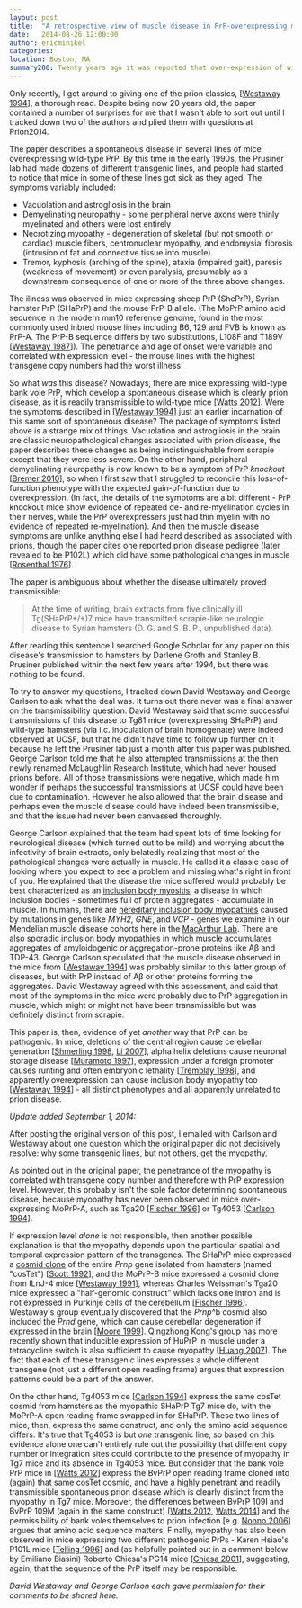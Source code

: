 ```yaml
---
layout: post
title:  "A retrospective view of muscle disease in PrP-overexpressing mice"
date:   2014-08-26 12:00:00
author: ericminikel
categories: 
location: Boston, MA
summary200: Twenty years ago it was reported that over-expression of wild-type prion protein caused a muscle disease in transgenic mice, but the cause was never entirely clear. Was this a prion disease?
---
```


Only recently, I got around to giving one of the prion classics, [[Westaway 1994]], a thorough read. Despite being now 20 years old, the paper contained a number of surprises for me that I wasn't able to sort out until I tracked down two of the authors and plied them with questions at Prion2014.

The paper describes a spontaneous disease in several lines of mice overexpressing wild-type PrP. By this time in the early 1990s, the Prusiner lab had made dozens of different transgenic lines, and people had started to notice that mice in some of these lines got sick as they aged. The symptoms variably included:

+ Vacuolation and astrogliosis in the brain 
+ Demyelinating neuropathy - some peripheral nerve axons were thinly myelinated and others were lost entirely
+ Necrotizing myopathy - degeneration of skeletal (but not smooth or cardiac) muscle fibers, centronuclear myopathy, and endomysial fibrosis (intrusion of fat and connective tissue into muscle).
+ Tremor, kyphosis (arching of the spine), ataxia (impaired gait), paresis (weakness of movement) or even paralysis, presumably as a downstream consequence of one or more of the three above changes.

The illness was observed in mice expressing sheep PrP (ShePrP), Syrian hamster PrP (SHaPrP) and the mouse PrP-B allele. (The MoPrP amino acid sequence in the modern mm10 reference genome, found in the most commonly used inbred mouse lines including B6, 129 and FVB is known as PrP-A. The PrP-B sequence differs by two substitutions, L108F and T189V [[Westaway 1987]]). The penetrance and age of onset were variable and correlated with expression level - the mouse lines with the highest transgene copy numbers had the worst illness.

So what *was* this disease? Nowadays, there are mice expressing wild-type bank vole PrP, which develop a spontaneous disease which is clearly prion disease, as it is readily transmissible to wild-type mice [[Watts 2012]]. Were the symptoms described in [[Westaway 1994]] just an earlier incarnation of this same sort of spontaneous disease? The package of symptoms listed above is a strange mix of things. Vacuolation and astrogliosis in the brain are classic neuropathological changes associated with prion disease, the paper describes these changes as being indistinguishable from scrapie except that they were less severe. On the other hand, peripheral demyelinating neuropathy is now known to be a symptom of PrP *knockout* [[Bremer 2010]], so when I first saw that I struggled to reconcile this loss-of-function phenotype with the expected gain-of-function due to overexpression. (In fact, the details of the symptoms are a bit different - PrP knockout mice show evidence of repeated de- and re-myelination cycles in their nerves, while the PrP overexpressers just had thin myelin with no evidence of repeated re-myelination). And then the muscle disease symptoms are unlike anything else I had heard described as associated with prions, though the paper cites one reported prion disease pedigree (later revealed to be P102L) which did have some pathological changes in muscle [[Rosenthal 1976]].

The paper is ambiguous about whether the disease ultimately proved transmissible:

> At the time of writing, brain extracts from five clinically ill Tg(SHaPrP+/+)7 mice have transmitted scrapie-like neurologic disease to Syrian hamsters (D. G. and S. B. P., unpublished data). 

After reading this sentence I searched Google Scholar for any paper on this disease's transmission to hamsters by Darlene Groth and Stanley B. Prusiner published within the next few years after 1994, but there was nothing to be found.

To try to answer my questions, I tracked down David Westaway and George Carlson to ask what the deal was. It turns out there never was a final answer on the transmissibility question. David Westaway said that some successful transmissions of this disease to Tg81 mice (overexpressing SHaPrP) and wild-type hamsters (via i.c. inoculation of brain homogenate) were indeed observed at UCSF, but that he didn't have time to follow up further on it because he left the Prusiner lab just a month after this paper was published. George Carlson told me that he also attempted transmissions at the then newly renamed McLaughlin Research Institute, which had never housed prions before. All of those transmissions were negative, which made him wonder if perhaps the successful transmissions at UCSF could have been due to contamination. However he also allowed that the brain disease and perhaps even the muscle disease could have indeed been transmissible, and that the issue had never been canvassed thoroughly.

George Carlson explained that the team had spent lots of time looking for neurological disease (which turned out to be mild) and worrying about the infectivity of brain extracts, only belatedly realizing that most of the pathological changes were actually in muscle. He called it a classic case of looking where you expect to see a problem and missing what's right in front of you. He explained that the disease the mice suffered would probably be best characterized as an [inclusion body myositis](http://en.wikipedia.org/wiki/Inclusion_body_myositis), a disease in which inclusion bodies - sometimes full of protein aggregates - accumulate in muscle. In humans, there are [hereditary inclusion body myopathies](http://en.wikipedia.org/wiki/Hereditary_inclusion_body_myopathy) caused by mutations in genes like *MYH2*, *GNE*, and *VCP* - genes we examine in our Mendelian muscle disease cohorts here in the [MacArthur Lab](http://macarthurlab.org/). There are also sporadic inclusion body myopathies in which muscle accumulates aggregates of amyloidogenic or aggregation-prone proteins like A&beta; and TDP-43. George Carlson speculated that the muscle disease observed in the mice from [[Westaway 1994]] was probably similar to this latter group of diseases, but with PrP instead of A&beta; or other proteins forming the aggregates. David Westaway agreed with this assessment, and said that most of the symptoms in the mice were probably due to PrP aggregation in muscle, which might or might not have been transmissible but was definitely distinct from scrapie.

This paper is, then, evidence of yet *another* way that PrP can be pathogenic. In mice, deletions of the central region cause cerebellar generation [[Shmerling 1998], [Li 2007]], alpha helix deletions cause neuronal storage disease [[Muramoto 1997]], expression under a foreign promoter causes runting and often embryonic lethality [[Tremblay 1998]], and apparently overexpression can cause inclusion body myopathy too [[Westaway 1994]] - all distinct phenotypes and all apparently unrelated to prion disease.

*Update added September 1, 2014:*

After posting the original version of this post, I emailed with Carlson and Westaway about one question which the original paper did not decisively resolve: why some transgenic lines, but not others, get the myopathy.

As pointed out in the original paper, the penetrance of the myopathy is correlated with transgene copy number and therefore with PrP expression level. However, this probably isn't the sole factor determining spontaneous disease, because myopathy has never been observed in mice over-expressing MoPrP-A, such as Tga20 [[Fischer 1996]] or Tg4053 [[Carlson 1994]].

If expression level *alone* is not responsible, then another possible explanation is that the myopathy depends upon the particular spatial and temporal expression pattern of the transgenes. The SHaPrP mice expressed a [cosmid clone](http://en.wikipedia.org/wiki/Cosmid) of the entire *Prnp* gene isolated from hamsters (named "cosTet") [[Scott 1992]], and the MoPrP-B mice expressed a cosmid clone from ILnJ-4 mice [[Westaway 1991]], whereas Charles Weissman's Tga20 mice expressed a "half-genomic construct" which lacks one intron and is not expressed in Purkinje cells of the cerebellum [[Fischer 1996]]. Westaway's group eventually discovered that the *Prnp*^b cosmid also included the *Prnd* gene, which can cause cerebellar degeneration if expressed in the brain [[Moore 1999]]. Qingzhong Kong's group has more recently shown that inducible expression of HuPrP in muscle under a tetracycline switch is also sufficient to cause myopathy [[Huang 2007]]. The fact that each of these transgenic lines expresses a whole different transgene (not just a different open reading frame) argues that expression patterns could be a part of the answer.

On the other hand, Tg4053 mice [[Carlson 1994]] express the same cosTet cosmid from hamsters as the myopathic SHaPrP Tg7 mice do, with the MoPrP-A open reading frame swapped in for SHaPrP. These two lines of mice, then, express the same construct, and only the amino acid sequence differs. It's true that Tg4053 is but *one* transgenic line, so based on this evidence alone one can't entirely rule out the possibility that different copy number or integration sites could contribute to the presence of myopathy in Tg7 mice and its absence in Tg4053 mice. But consider that the bank vole PrP mice in [[Watts 2012]] express the BvPrP open reading frame cloned into (again) that same cosTet cosmid, and have a highly penetrant and readily transmissible spontaneous prion disease which is clearly distinct from the myopathy in Tg7 mice. Moreover, the differences between BvPrP 109I and BvPrP 109M (again in the same construct) [[Watts 2012], [Watts 2014]] and the permissibility of bank voles themselves to prion infection [e.g. [Nonno 2006]] argues that amino acid sequence matters. Finally, myopathy has also been observed in mice expressing two different pathogenic PrPs - Karen Hsiao's P101L mice [[Telling 1996]] and (as helpfully pointed out in a comment below by Emiliano Biasini) Roberto Chiesa's PG14 mice [[Chiesa 2001]], suggesting, again, that the sequence of the PrP itself may be responsible.

*David Westaway and George Carlson each gave permission for their comments to be shared here.*

[Westaway 1994]: http://www.ncbi.nlm.nih.gov/pubmed/8287472 "Westaway D, DeArmond SJ, Cayetano-Canlas J, Groth D, Foster D, Yang SL, Torchia M, Carlson GA, Prusiner SB. Degeneration of skeletal muscle, peripheral nerves, and the central nervous system in transgenic mice overexpressing wild-type prion proteins. Cell. 1994 Jan 14;76(1):117-29. PubMed PMID: 8287472."

[Westaway 1987]: http://www.ncbi.nlm.nih.gov/pubmed/2890436 "Westaway D, Goodman PA, Mirenda CA, McKinley MP, Carlson GA, Prusiner SB. Distinct prion proteins in short and long scrapie incubation period mice. Cell. 1987 Nov 20;51(4):651-62. PubMed PMID: 2890436."

[Bremer 2010]: http://www.ncbi.nlm.nih.gov/pubmed/20098419 "Bremer J, Baumann F, Tiberi C, Wessig C, Fischer H, Black P, Steele AD, Toyka KV, Nave KA, Weis J, Aguzzi A. Axonal prion protein is required for peripheral myelin maintenance. Nat Neurosci. 2010 Mar, 13 (3): 310-8. doi: 10.1038 / nn.2483. Epub 2010 Jan 24 PubMed PMID: 20098419"

[Watts 2012]: http://www.ncbi.nlm.nih.gov/pubmed/22331873 "Watts JC, Giles K, Stöhr J, Oehler A, Bhardwaj S, Grillo SK, Patel S, DeArmond SJ, Prusiner SB. Spontaneous generation of rapidly transmissible prions in transgenic mice expressing wild-type bank vole prion protein. Proc Natl Acad Sci U S A. 2012 Feb 28;109(9):3498-503. doi: 10.1073/pnas.1121556109. Epub 2012 Feb 13. PubMed PMID: 22331873; PubMed Central PMCID: PMC3295307."

[Rosenthal 1976]: http://www.ncbi.nlm.nih.gov/pubmed/769760 "Rosenthal NP, Keesey J, Crandall B, Brown WJ. Familial neurological disease associated with spongiform encephalopathy. Arch Neurol. 1976 Apr;33(4):252-9. PubMed PMID: 769760."

[Muramoto 1997]: http://www.ncbi.nlm.nih.gov/pubmed/9212101 "Muramoto T, DeArmond SJ, Scott M, Telling GC, Cohen FE, Prusiner SB. Heritable disorder resembling neuronal storage disease in mice expressing prion protein with deletion of an alpha-helix. Nat Med. 1997 Jul;3(7):750-5. PubMed PMID: 9212101."

[Shmerling 1998]: http://www.ncbi.nlm.nih.gov/pubmed/9568713 "Shmerling D, Hegyi I, Fischer M, Blättler T, Brandner S, Götz J, Rülicke T, Flechsig E, Cozzio A, von Mering C, Hangartner C, Aguzzi A, Weissmann C. Expression of amino-terminally truncated PrP in the mouse leading to ataxia and specific cerebellar lesions. Cell. 1998 Apr 17;93(2):203-14. PubMed PMID: 9568713."

[Li 2007]: http://www.ncbi.nlm.nih.gov/pubmed/17245437 "Li A, Christensen HM, Stewart LR, Roth KA, Chiesa R, Harris DA. Neonatal lethality in transgenic mice expressing prion protein with a deletion of residues 105-125. EMBO J. 2007 Jan 24;26(2):548-58. PubMed PMID: 17245437; PubMed Central PMCID: PMC1783448."

[Tremblay 1998]: http://www.ncbi.nlm.nih.gov/pubmed/9770528/ "Tremblay P, Meiner Z, Galou M, Heinrich C, Petromilli C, Lisse T, Cayetano J,  Torchia M, Mobley W, Bujard H, DeArmond SJ, Prusiner SB. Doxycycline control of prion protein transgene expression modulates prion disease in mice. Proc Natl Acad Sci U S A. 1998 Oct 13;95(21):12580-5. PubMed PMID: 9770528; PubMed Central  PMCID: PMC22873."

[Fischer 1996]: http://www.ncbi.nlm.nih.gov/pubmed/8635458/ "Fischer M, Rülicke T, Raeber A, Sailer A, Moser M, Oesch B, Brandner S, Aguzzi A, Weissmann C. Prion protein (PrP) with amino-proximal deletions restoring susceptibility of PrP knockout mice to scrapie. EMBO J. 1996 Mar 15;15(6):1255-64. PubMed PMID: 8635458; PubMed Central PMCID: PMC450028."

[Ghaemmaghami 2013]: http://www.ncbi.nlm.nih.gov/pubmed/23438476 "Ghaemmaghami S, Colby DW, Nguyen HO, Hayashi S, Oehler A, DeArmond SJ, Prusiner SB. Convergent replication of mouse synthetic prion strains. Am J Pathol. 2013 Mar;182(3):866-74. doi: 10.1016/j.ajpath.2012.11.038. PubMed PMID: 23438476; PubMed Central PMCID: PMC3586687."

[Carlson 1986]: http://www.ncbi.nlm.nih.gov/pubmed/3015416 "Carlson GA, Kingsbury DT, Goodman PA, Coleman S, Marshall ST, DeArmond S, Westaway D, Prusiner SB. Linkage of prion protein and scrapie incubation time genes. Cell. 1986 Aug 15;46(4):503-11. PubMed PMID: 3015416."

[Giri 2006]: http://www.ncbi.nlm.nih.gov/pubmed/16495413 "Giri RK, Young R, Pitstick R, DeArmond SJ, Prusiner SB, Carlson GA. Prion infection of mouse neurospheres. Proc Natl Acad Sci U S A. 2006 Mar 7;103(10):3875-80. Epub 2006 Feb 22. PubMed PMID: 16495413; PubMed Central PMCID: PMC1533787."

[Prusiner 1991]: http://www.ncbi.nlm.nih.gov/pubmed/1675487 "Prusiner SB. Molecular biology of prion diseases. Science. 1991 Jun 14;252(5012):1515-22. Review. PubMed PMID: 1675487."

[Westaway 1991]: http://www.ncbi.nlm.nih.gov/pubmed/1676894 "Westaway D, Mirenda CA, Foster D, Zebarjadian Y, Scott M, Torchia M, Yang SL,  Serban H, DeArmond SJ, Ebeling C, et al. Paradoxical shortening of scrapie incubation times by expression of prion protein transgenes derived from long incubation period mice. Neuron. 1991 Jul;7(1):59-68. PubMed PMID: 1676894."

[Scott 1992]: http://www.ncbi.nlm.nih.gov/pubmed/1338978 "Scott MR, Köhler R, Foster D, Prusiner SB. Chimeric prion protein expression in cultured cells and transgenic mice. Protein Sci. 1992 Aug;1(8):986-97. PubMed  PMID: 1338978; PubMed Central PMCID: PMC2142161."

[Moore 1999]: http://www.ncbi.nlm.nih.gov/pubmed/10525406 "Moore RC, Lee IY, Silverman GL, Harrison PM, Strome R, Heinrich C, Karunaratne A, Pasternak SH, Chishti MA, Liang Y, Mastrangelo P, Wang K, Smit AF, Katamine S, Carlson GA, Cohen FE, Prusiner SB, Melton DW, Tremblay P, Hood LE, Westaway D. Ataxia in prion protein (PrP)-deficient mice is associated with upregulation of the novel PrP-like protein doppel. J Mol Biol. 1999 Oct 1;292(4):797-817. PubMed  PMID: 10525406."

[Telling 1996]: http://www.ncbi.nlm.nih.gov/pubmed/8698234 "Telling GC, Haga T, Torchia M, Tremblay P, DeArmond SJ, Prusiner SB. Interactions between wild-type and mutant prion proteins modulate neurodegeneration in transgenic mice. Genes Dev. 1996 Jul 15;10(14):1736-50. PubMed PMID: 8698234."

[Chiesa 2001]: http://www.ncbi.nlm.nih.gov/pubmed/11300723 "Chiesa R, Pestronk A, Schmidt RE, Tourtellotte WG, Ghetti B, Piccardo P, Harris DA. Primary myopathy and accumulation of PrPSc-like molecules in peripheral tissues of transgenic mice expressing a prion protein insertional mutation. Neurobiol Dis. 2001 Apr;8(2):279-88. PubMed PMID: 11300723."

[Huang 2007]: http://www.ncbi.nlm.nih.gov/pubmed/17420473 "Huang S, Liang J, Zheng M, Li X, Wang M, Wang P, Vanegas D, Wu D, Chakraborty  B, Hays AP, Chen K, Chen SG, Booth S, Cohen M, Gambetti P, Kong Q. Inducible overexpression of wild-type prion protein in the muscles leads to a primary myopathy in transgenic mice. Proc Natl Acad Sci U S A. 2007 Apr 17;104(16):6800-5. Epub 2007 Apr 9. PubMed PMID: 17420473; PubMed Central PMCID:  PMC1871865."

[Carlson 1994]: http://www.ncbi.nlm.nih.gov/pubmed/7911243/ "Carlson GA, Ebeling C, Yang SL, Telling G, Torchia M, Groth D, Westaway D, DeArmond SJ, Prusiner SB. Prion isolate specified allotypic interactions between  the cellular and scrapie prion proteins in congenic and transgenic mice. Proc Natl Acad Sci U S A. 1994 Jun 7;91(12):5690-4. PubMed PMID: 7911243; PubMed Central PMCID: PMC44062."

[Watts 2014]: http://www.ncbi.nlm.nih.gov/pubmed/24699458 "Watts JC, Giles K, Patel S, Oehler A, DeArmond SJ, Prusiner SB. Evidence that  bank vole PrP is a universal acceptor for prions. PLoS Pathog. 2014 Apr 3;10(4):e1003990. doi: 10.1371/journal.ppat.1003990. eCollection 2014 Apr. PubMed PMID: 24699458; PubMed Central PMCID: PMC3974871."

[Nonno 2006]: http://www.ncbi.nlm.nih.gov/pubmed/16518470/ "Nonno R, Di Bari MA, Cardone F, Vaccari G, Fazzi P, Dell'Omo G, Cartoni C, Ingrosso L, Boyle A, Galeno R, Sbriccoli M, Lipp HP, Bruce M, Pocchiari M, Agrimi U. Efficient transmission and characterization of Creutzfeldt-Jakob disease strains in bank voles. PLoS Pathog. 2006 Feb;2(2):e12. Epub 2006 Feb 24. PubMed PMID: 16518470; PubMed Central PMCID: PMC1383487."